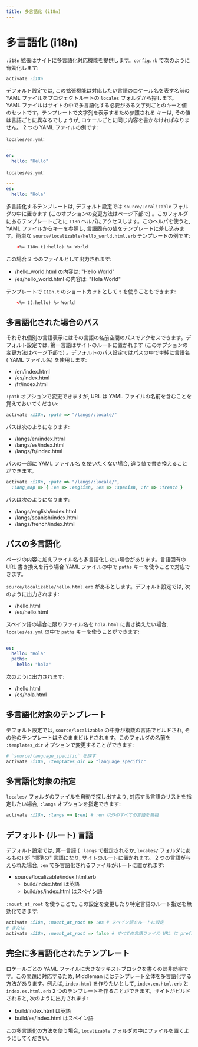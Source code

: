 ```yaml
---
title: 多言語化 (i18n)
---
```


# 多言語化 (i18n)

`:i18n` 拡張はサイトに多言語化対応機能を提供します。`config.rb` で次のように有効化します:

``` ruby
activate :i18n
```

デフォルト設定では, この拡張機能は対応したい言語のロケール名を表す名前の YAML ファイルをプロジェクトルートの `locales` フォルダから探します。 YAML ファイルはサイトの中で多言語化する必要がある文字列ごとのキーと値のセットです。テンプレートで文字列を表示するため参照される キーは, その値は言語ごとに異なるでしょうが, ロケールごとに同じ内容を書かなければなりません。 2 つの YAML ファイルの例です:

`locales/en.yml`:

``` yaml
---
en:
  hello: "Hello"
```

`locales/es.yml`:

``` yaml
---
es:
  hello: "Hola"
```

多言語化するテンプレートは, デフォルト設定では `source/Localizable` フォルダの中に置きます (このオプションの変更方法はページ下部で) 。このフォルダにあるテンプレートごとに `I18n` ヘルパにアクセスします。このヘルパを使うと,  YAML ファイルからキーを参照し, 言語固有の値をテンプレートに差し込みます。簡単な `source/localizable/hello_world.html.erb` テンプレートの例です:

``` html
    <%= I18n.t(:hello) %> World
```

この場合 2 つのファイルとして出力されます:

* /hello_world.html の内容は: "Hello World"
* /es/hello_world.html の内容は: "Hola World"

テンプレートで `I18n.t` のショートカットとして `t` を使うこともできます:

``` html
    <%= t(:hello) %> World
```


## 多言語化された場合のパス

それぞれ個別の言語表示にはその言語の名前空間のパスでアクセスできます。デフォルト設定では, 第一言語はサイトのルートに置かれます (このオプションの変更方法はページ下部で) 。デフォルトのパス設定ではパスの中で単純に言語名 ( YAML ファイル名) を使用します:

* /en/index.html
* /es/index.html
* /fr/index.html

`:path` オプションで変更できますが, URL は YAML ファイルの名前を含むことを覚えておいてください:

``` ruby
activate :i18n, :path => "/langs/:locale/"
```

パスは次のようになります:

* /langs/en/index.html
* /langs/es/index.html
* /langs/fr/index.html

パスの一部に YAML ファイル名 を使いたくない場合, 違う値で書き換えることができます。

``` ruby
activate :i18n, :path => "/langs/:locale/",
  :lang_map => { :en => :english, :es => :spanish, :fr => :french }
```

パスは次のようになります:

* /langs/english/index.html
* /langs/spanish/index.html
* /langs/french/index.html

## パスの多言語化

ページの内容に加えファイル名も多言語化したい場合があります。言語固有の URL 書き換えを行う場合 YAML ファイルの中で `paths` キーを使うことで対応できます。

`source/localizable/hello.html.erb` があるとします。デフォルト設定では, 次のように出力されます:

* /hello.html
* /es/hello.html

スペイン語の場合に限りファイル名を `hola.html` に書き換えたい場合, `locales/es.yml` の中で `paths` キーを使うことができます:

``` yaml
---
es:
  hello: "Hola"
  paths:
    hello: "hola"
```

次のように出力されます:

* /hello.html
* /es/hola.html

## 多言語化対象のテンプレート

デフォルト設定では, `source/localizable` の中身が複数の言語でビルドされ, その他のテンプレートはそのままビルドされます。このフォルダの名前を `:templates_dir` オプションで変更することができます:

``` ruby
# `source/language_specific` を探す
activate :i18n, :templates_dir => "language_specific"
```

## 多言語化対象の指定

`locales/` フォルダのファイルを自動で探し出すより, 対応する言語のリストを指定したい場合, `:langs` オプションを指定できます:

``` ruby
activate :i18n, :langs => [:en] # :en 以外のすべての言語を無視
```

## デフォルト (ルート) 言語

デフォルト設定では, 第一言語 ( `:langs` で指定されるか, `locales/` フォルダにあるもの) が "標準の" 言語になり, サイトのルートに置かれます。 2 つの言語が与えられた場合, `:en` で多言語化されるファイルがルートに置かれます:

* source/localizable/index.html.erb
  * build/index.html は英語
  * build/es/index.html はスペイン語

`:mount_at_root` を使うことで, この設定を変更したり特定言語のルート指定を無効化できます:

``` ruby
activate :i18n, :mount_at_root => :es # スペイン語をルートに設定
# または
activate :i18n, :mount_at_root => false # すべての言語ファイル URL に prefix がつく
```

## 完全に多言語化されたテンプレート

ロケールごとの YAML ファイルに大きなテキストブロックを書くのは非効率です。この問題に対応するため, Middleman にはテンプレート全体を多言語化する方法があります。例えば, `index.html` を作りたいとして, `index.en.html.erb` と `index.es.html.erb` 2 つのテンプレートを作ることができます。サイトがビルドされると, 次のように出力されます:

* build/index.html は英語
* build/es/index.html はスペイン語

この多言語化の方法を使う場合, `localizable` フォルダの中にファイルを置くようにしてください。
